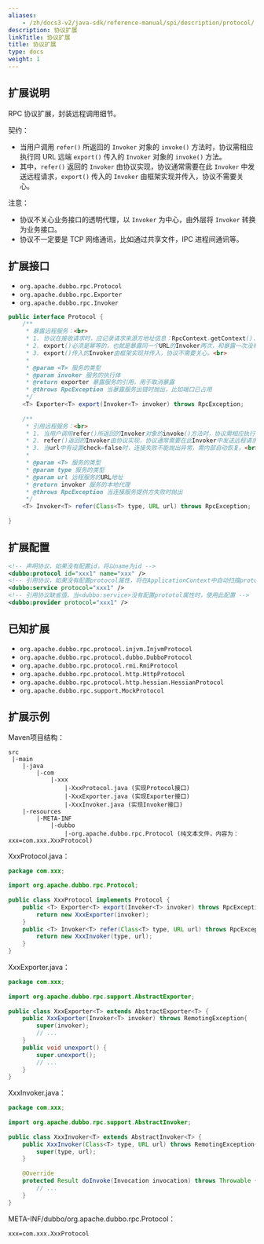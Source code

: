 ```yaml
---
aliases:
    - /zh/docs3-v2/java-sdk/reference-manual/spi/description/protocol/
description: 协议扩展
linkTitle: 协议扩展
title: 协议扩展
type: docs
weight: 1
---
```




## 扩展说明

RPC 协议扩展，封装远程调用细节。

契约：

* 当用户调用 `refer()` 所返回的 `Invoker` 对象的 `invoke()` 方法时，协议需相应执行同 URL 远端 `export()` 传入的 `Invoker` 对象的 `invoke()` 方法。
* 其中，`refer()` 返回的 `Invoker` 由协议实现，协议通常需要在此 `Invoker` 中发送远程请求，`export()` 传入的 `Invoker` 由框架实现并传入，协议不需要关心。

注意：

* 协议不关心业务接口的透明代理，以 `Invoker` 为中心，由外层将 `Invoker` 转换为业务接口。
* 协议不一定要是 TCP 网络通讯，比如通过共享文件，IPC 进程间通讯等。

## 扩展接口

* `org.apache.dubbo.rpc.Protocol`
* `org.apache.dubbo.rpc.Exporter`
* `org.apache.dubbo.rpc.Invoker`

```java
public interface Protocol {
    /**
     * 暴露远程服务：<br>
     * 1. 协议在接收请求时，应记录请求来源方地址信息：RpcContext.getContext().setRemoteAddress();<br>
     * 2. export()必须是幂等的，也就是暴露同一个URL的Invoker两次，和暴露一次没有区别。<br>
     * 3. export()传入的Invoker由框架实现并传入，协议不需要关心。<br>
     * 
     * @param <T> 服务的类型
     * @param invoker 服务的执行体
     * @return exporter 暴露服务的引用，用于取消暴露
     * @throws RpcException 当暴露服务出错时抛出，比如端口已占用
     */
    <T> Exporter<T> export(Invoker<T> invoker) throws RpcException;
 
    /**
     * 引用远程服务：<br>
     * 1. 当用户调用refer()所返回的Invoker对象的invoke()方法时，协议需相应执行同URL远端export()传入的Invoker对象的invoke()方法。<br>
     * 2. refer()返回的Invoker由协议实现，协议通常需要在此Invoker中发送远程请求。<br>
     * 3. 当url中有设置check=false时，连接失败不能抛出异常，需内部自动恢复。<br>
     * 
     * @param <T> 服务的类型
     * @param type 服务的类型
     * @param url 远程服务的URL地址
     * @return invoker 服务的本地代理
     * @throws RpcException 当连接服务提供方失败时抛出
     */
    <T> Invoker<T> refer(Class<T> type, URL url) throws RpcException;
 
}
```

## 扩展配置

```xml
<!-- 声明协议，如果没有配置id，将以name为id -->
<dubbo:protocol id="xxx1" name="xxx" />
<!-- 引用协议，如果没有配置protocol属性，将在ApplicationContext中自动扫描protocol配置 -->
<dubbo:service protocol="xxx1" />
<!-- 引用协议缺省值，当<dubbo:service>没有配置prototol属性时，使用此配置 -->
<dubbo:provider protocol="xxx1" />
```

## 已知扩展

* `org.apache.dubbo.rpc.protocol.injvm.InjvmProtocol`
* `org.apache.dubbo.rpc.protocol.dubbo.DubboProtocol`
* `org.apache.dubbo.rpc.protocol.rmi.RmiProtocol`
* `org.apache.dubbo.rpc.protocol.http.HttpProtocol`
* `org.apache.dubbo.rpc.protocol.http.hessian.HessianProtocol`
* `org.apache.dubbo.rpc.support.MockProtocol`

## 扩展示例

Maven项目结构：

```
src
 |-main
    |-java
        |-com
            |-xxx
                |-XxxProtocol.java (实现Protocol接口)
                |-XxxExporter.java (实现Exporter接口)
                |-XxxInvoker.java (实现Invoker接口)
    |-resources
        |-META-INF
            |-dubbo
                |-org.apache.dubbo.rpc.Protocol (纯文本文件，内容为：xxx=com.xxx.XxxProtocol)
```

XxxProtocol.java：

```java
package com.xxx;
 
import org.apache.dubbo.rpc.Protocol;
 
public class XxxProtocol implements Protocol {
    public <T> Exporter<T> export(Invoker<T> invoker) throws RpcException {
        return new XxxExporter(invoker);
    }
    public <T> Invoker<T> refer(Class<T> type, URL url) throws RpcException {
        return new XxxInvoker(type, url);
    }
}
```

XxxExporter.java：

```java
package com.xxx;
 
import org.apache.dubbo.rpc.support.AbstractExporter;
 
public class XxxExporter<T> extends AbstractExporter<T> {
    public XxxExporter(Invoker<T> invoker) throws RemotingException{
        super(invoker);
        // ...
    }
    public void unexport() {
        super.unexport();
        // ...
    }
}
```

XxxInvoker.java：

```java
package com.xxx;
 
import org.apache.dubbo.rpc.support.AbstractInvoker;
 
public class XxxInvoker<T> extends AbstractInvoker<T> {
    public XxxInvoker(Class<T> type, URL url) throws RemotingException{
        super(type, url);
    }
    
    @Override
    protected Result doInvoke(Invocation invocation) throws Throwable {
        // ...
    }
}
```

META-INF/dubbo/org.apache.dubbo.rpc.Protocol：

```properties
xxx=com.xxx.XxxProtocol
```